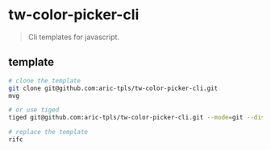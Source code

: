 # tw-color-picker-cli
> Cli templates for javascript.

## template
```sh
# clone the template
git clone git@github.com:aric-tpls/tw-color-picker-cli.git
mvg

# or use tiged
tiged git@github.com:aric-tpls/tw-color-picker-cli.git --mode=git --disable-cache

# replace the template
rifc
```
